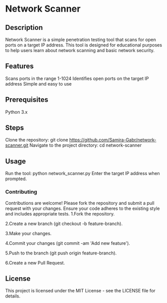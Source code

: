 # Network Scanner


## Description
Network Scanner is a simple penetration testing tool that scans for open ports on a target IP address. This tool is designed for educational purposes to help users learn about network scanning and basic network security.

## Features

Scans ports in the range 1-1024
Identifies open ports on the target IP address
Simple and easy to use

## Prerequisites

Python 3.x
## Steps
 Clone the repository:
 git clone https://github.com/Samira-Gabr/network-scanner.git
 Navigate to the project directory:
 cd network-scanner
## Usage
Run the tool:
python network_scanner.py
Enter the target IP address when prompted.

### Contributing

Contributions are welcome! Please fork the repository and submit a pull request with your changes. Ensure your code adheres to the existing style and includes appropriate tests.
1.Fork the repository.

2.Create a new branch (git checkout -b feature-branch).

3.Make your changes.

4.Commit your changes (git commit -am 'Add new feature').

5.Push to the branch (git push origin feature-branch).


6.Create a new Pull Request.

## License
This project is licensed under the MIT License - see the LICENSE file for details.
